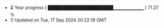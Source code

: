 - ⏳ Year progress { █████████████████████▁▁▁▁▁▁▁▁▁ } 71.27 %
- ⏰ Updated on Tue, 17 Sep 2024 20:22:19 GMT


